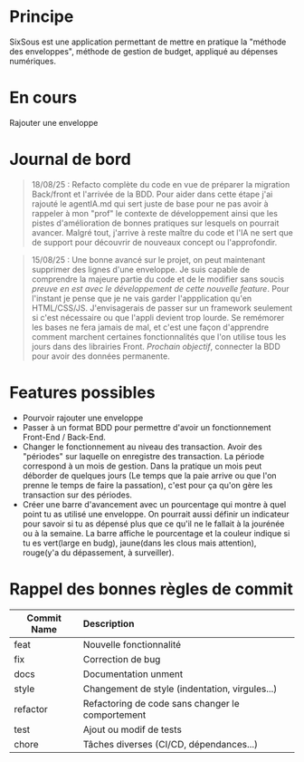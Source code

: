 # Principe
SixSous est une application permettant de mettre en pratique la "méthode des enveloppes", méthode de gestion de budget, appliqué au dépenses numériques.

# En cours
Rajouter une enveloppe

# Journal de bord 
> 18/08/25 : Refacto complète du code en vue de préparer la migration Back/front et l'arrivée de la BDD. Pour aider dans cette étape j'ai rajouté le agentIA.md qui sert juste de base pour ne pas avoir à rappeler à mon "prof" le contexte de développement ainsi que les pistes d'amélioration de bonnes pratiques sur lesquels on pourrait avancer. Malgré tout, j'arrive à reste maître du code et l'IA ne sert que de support pour découvrir de nouveaux concept ou l'approfondir.

> 15/08/25 : Une bonne avancé sur le projet, on peut maintenant supprimer des lignes d'une enveloppe. Je suis capable de comprendre la majeure partie du code et de le modifier sans soucis _preuve en est avec le développement de cette nouvelle feature_. Pour l'instant je pense que je ne vais garder l'appplication qu'en HTML/CSS/JS. J'envisagerais de passer sur un framework seulement si c'est nécessaire ou que l'appli devient trop lourde. Se remémorer les bases ne fera jamais de mal, et c'est une façon d'apprendre comment marchent certaines fonctionnalités que l'on utilise tous les jours dans des librairies Front.
*Prochain objectif*, connecter la BDD pour avoir des données permanente. 

# Features possibles
* Pourvoir rajouter une enveloppe
* Passer à un format BDD pour permettre d'avoir un fonctionnement Front-End / Back-End.
* Changer le fonctionnement au niveau des transaction. Avoir des "périodes" sur laquelle on enregistre des transaction. La période correspond à un mois de gestion. Dans la pratique un mois peut déborder de quelques jours (Le temps que la paie arrive ou que l'on prenne le temps de faire la passation), c'est pour ça qu'on gère les transaction sur des périodes.
* Créer une barre d'avancement avec un pourcentage qui montre à quel point tu as utilisé une enveloppe. On pourrait aussi définir un indicateur pour savoir si tu as dépensé plus que ce qu'il ne le fallait à la jourénée ou à la semaine. La barre affiche le pourcentage et la couleur indique si tu es vert(large en budg), jaune(dans les clous mais attention), rouge(y'a du dépassement, à surveiller).

# Rappel des bonnes règles de commit
|Commit Name|Description|
|-----------|:----------|
| feat      | Nouvelle fonctionnalité|
| fix	    | Correction de bug|
| docs	    | Documentation unment|
| style	    | Changement de style (indentation, virgules...)|
| refactor	| Refactoring de code sans changer le comportement|
| test	    | Ajout ou modif de tests|
| chore	    | Tâches diverses (CI/CD, dépendances...)|